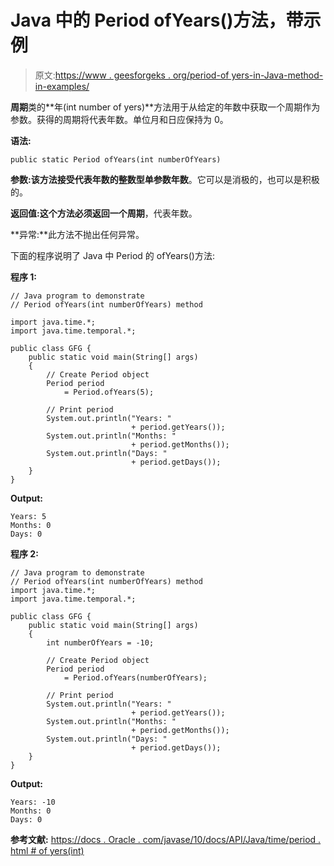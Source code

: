 # Java 中的 Period ofYears()方法，带示例

> 原文:[https://www . geesforgeks . org/period-of yers-in-Java-method-in-examples/](https://www.geeksforgeeks.org/period-ofyears-method-in-java-with-examples/)

**周期**类的**年(int number of yers)**方法用于从给定的年数中获取一个周期作为参数。获得的周期将代表年数。单位月和日应保持为 0。

**语法:**

```
public static Period ofYears(int numberOfYears)

```

**参数:**该方法接受代表年数的整数型单参数**年数**。它可以是消极的，也可以是积极的。

**返回值:**这个方法必须返回一个**周期**，代表年数。

**异常:**此方法不抛出任何异常。

下面的程序说明了 Java 中 Period 的 ofYears()方法:

**程序 1:**

```
// Java program to demonstrate
// Period ofYears(int numberOfYears) method

import java.time.*;
import java.time.temporal.*;

public class GFG {
    public static void main(String[] args)
    {
        // Create Period object
        Period period
            = Period.ofYears(5);

        // Print period
        System.out.println("Years: "
                           + period.getYears());
        System.out.println("Months: "
                           + period.getMonths());
        System.out.println("Days: "
                           + period.getDays());
    }
}
```

**Output:**

```
Years: 5
Months: 0
Days: 0

```

**程序 2:**

```
// Java program to demonstrate
// Period ofYears(int numberOfYears) method
import java.time.*;
import java.time.temporal.*;

public class GFG {
    public static void main(String[] args)
    {
        int numberOfYears = -10;

        // Create Period object
        Period period
            = Period.ofYears(numberOfYears);

        // Print period
        System.out.println("Years: "
                           + period.getYears());
        System.out.println("Months: "
                           + period.getMonths());
        System.out.println("Days: "
                           + period.getDays());
    }
}
```

**Output:**

```
Years: -10
Months: 0
Days: 0

```

**参考文献:**
[https://docs . Oracle . com/javase/10/docs/API/Java/time/period . html # of yers(int)](https://docs.oracle.com/javase/10/docs/api/java/time/Period.html#ofYears(int))